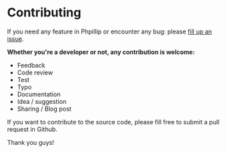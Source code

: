 # Contributing

If you need any feature in Phpillip or encounter any bug: please [fill up an issue](https://github.com/Phpillip/phpillip/issues).

__Whether you're a developer or not, any contribution is welcome:__

- Feedback
- Code review
- Test
- Typo
- Documentation
- Idea / suggestion
- Sharing / Blog post

If you want to contribute to the source code, please fill free to submit a pull request in Github.

Thank you guys!
